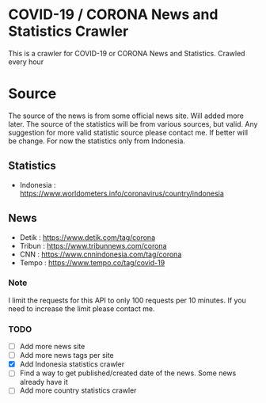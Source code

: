 # COVID-19 / CORONA News and Statistics Crawler

This is a crawler for COVID-19 or CORONA News and Statistics. Crawled every hour

# Source

The source of the news is from some official news site. Will added more later. The source of the statistics will be from various sources, but valid. Any suggestion for more valid statistic source please contact me. If better will be change. For now the statistics only from Indonesia.

## Statistics

- Indonesia : https://www.worldometers.info/coronavirus/country/indonesia

## News

- Detik : https://www.detik.com/tag/corona
- Tribun : https://www.tribunnews.com/corona
- CNN : https://www.cnnindonesia.com/tag/corona
- Tempo : https://www.tempo.co/tag/covid-19

### Note

I limit the requests for this API to only 100 requests per 10 minutes. If you need to increase the limit please contact me.

### TODO

- [ ] Add more news site
- [ ] Add more news tags per site
- [x] Add Indonesia statistics crawler
- [ ] Find a way to get published/created date of the news. Some news already have it
- [ ] Add more country statistics crawler
